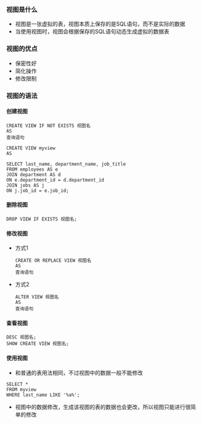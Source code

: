 ### 视图是什么

* 视图是一张虚拟的表，视图本质上保存的是SQL语句，而不是实际的数据
* 当使用视图时，视图会根据保存的SQL语句动态生成虚拟的数据表

### 视图的优点

* 保密性好
* 简化操作
* 修改限制

### 视图的语法

#### 创建视图

```mysql
CREATE VIEW IF NOT EXISTS 视图名
AS
查询语句
```

```mysql
CREATE VIEW myview
AS

SELECT last_name, department_name, job_title
FROM employees AS e
JOIN department AS d
ON e.department_id = d.department_id
JOIN jobs AS j
ON j.job_id = e.job_id;
```

#### 删除视图

```mysql
DROP VIEW IF EXISTS 视图名;
```

#### 修改视图

* 方式1

  ```mysql
  CREATE OR REPLACE VIEW 视图名
  AS
  查询语句
  ```

* 方式2

  ```mysql
  ALTER VIEW 视图名
  AS
  查询语句
  ```

#### 查看视图

```mysql
DESC 视图名;
SHOW CREATE VIEW 视图名;
```

#### 使用视图

- 和普通的表用法相同，不过视图中的数据一般不能修改

```mysql
SELECT *
FROM myview
WHERE last_name LIKE '%a%';
```

- 视图中的数据修改，生成该视图的表的数据也会更改，所以视图只能进行很简单的修改

#### 